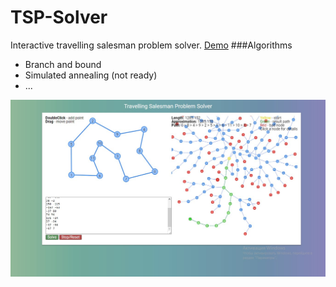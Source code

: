 # TSP-Solver
Interactive travelling salesman problem solver. 
[Demo](https://andreab330.github.io/TSP-Solver/)
###Algorithms
* Branch and bound
* Simulated annealing (not ready)
* ...


![Demo](/images/demo.jpg?raw=true)